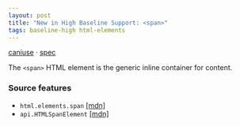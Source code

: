 ```yaml
---
layout: post
title: "New in High Baseline Support: <span>"
tags: baseline-high html-elements
---
```


[caniuse](https://caniuse.com/?search=span) · [spec](https://html.spec.whatwg.org/multipage/text-level-semantics.html#the-span-element)

The `<span>` HTML element is the generic inline container for content.

### Source features

- ``html.elements.span`` [[mdn]](https://https://developer.mozilla.org/en-US/search?q=html.elements.span)
- ``api.HTMLSpanElement`` [[mdn]](https://https://developer.mozilla.org/en-US/search?q=api.HTMLSpanElement)
